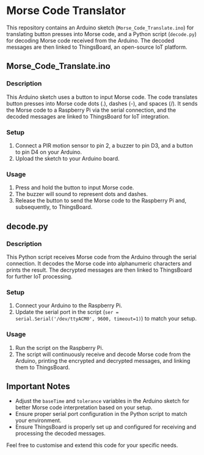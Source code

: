 # Morse Code Translator

This repository contains an Arduino sketch (`Morse_Code_Translate.ino`) for translating button presses into Morse code, and a Python script (`decode.py`) for decoding Morse code received from the Arduino. The decoded messages are then linked to ThingsBoard, an open-source IoT platform.

## Morse_Code_Translate.ino

### Description

This Arduino sketch uses a button to input Morse code. The code translates button presses into Morse code dots (.), dashes (-), and spaces (/). It sends the Morse code to a Raspberry Pi via the serial connection, and the decoded messages are linked to ThingsBoard for IoT integration.

### Setup

1. Connect a PIR motion sensor to pin 2, a buzzer to pin D3, and a button to pin D4 on your Arduino.
2. Upload the sketch to your Arduino board.

### Usage

1. Press and hold the button to input Morse code.
2. The buzzer will sound to represent dots and dashes.
3. Release the button to send the Morse code to the Raspberry Pi and, subsequently, to ThingsBoard.

## decode.py

### Description

This Python script receives Morse code from the Arduino through the serial connection. It decodes the Morse code into alphanumeric characters and prints the result. The decrypted messages are then linked to ThingsBoard for further IoT processing.

### Setup

1. Connect your Arduino to the Raspberry Pi.
2. Update the serial port in the script (`ser = serial.Serial('/dev/ttyACM0', 9600, timeout=1)`) to match your setup.

### Usage

1. Run the script on the Raspberry Pi.
2. The script will continuously receive and decode Morse code from the Arduino, printing the encrypted and decrypted messages, and linking them to ThingsBoard.

## Important Notes

- Adjust the `baseTime` and `tolerance` variables in the Arduino sketch for better Morse code interpretation based on your setup.
- Ensure proper serial port configuration in the Python script to match your environment.
- Ensure ThingsBoard is properly set up and configured for receiving and processing the decoded messages.

Feel free to customise and extend this code for your specific needs.
